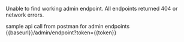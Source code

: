 
Unable to find working admin endpoint. All endpoints returned 404 or network errors.

sample api call from postman for admin endpoints
{{baseurl}}/admin/endpoint?token={{token}}